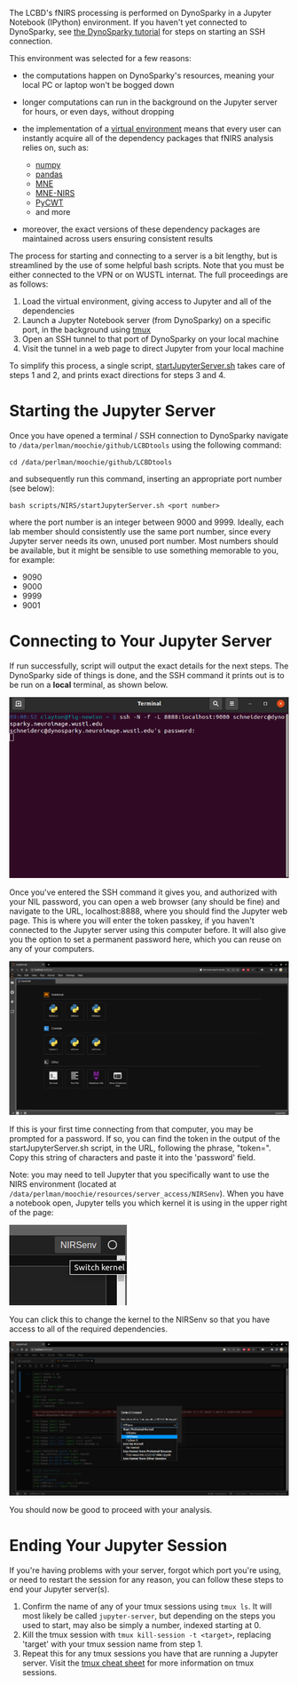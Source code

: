 The LCBD's fNIRS processing is performed on DynoSparky in a Jupyter Notebook (IPython) environment. If you haven't yet connected to DynoSparky, see [the DynoSparky tutorial](https://childbrainlab.github.io/setting_up/DynoSparky/) for steps on starting an SSH connection.

This environment was selected for a few reasons:

- the computations happen on DynoSparky's resources, meaning your local PC or laptop won't be bogged down
- longer computations can run in the background on the Jupyter server for hours, or even days, without dropping
- the implementation of a [virtual environment](https://docs.python.org/3/library/venv.html) means that every user can instantly acquire all of the dependency packages that fNIRS analysis relies on, such as:

  - [numpy](https://numpy.org/)
  - [pandas](https://pandas.pydata.org/)
  - [MNE](https://mne.tools/stable/index.html)
  - [MNE-NIRS](https://mne.tools/mne-nirs/stable/index.html)
  - [PyCWT](https://pycwt.readthedocs.io/en/latest/)
  - and more
- moreover, the exact versions of these dependency packages are maintained across users ensuring consistent results

The process for starting and connecting to a server is a bit lengthy, but is streamlined by the use of some helpful bash scripts. Note that you must be either connected to the VPN or on WUSTL internat. The full proceedings are as follows:

1. Load the virtual environment, giving access to Jupyter and all of the dependencies
2. Launch a Jupyter Notebook server (from DynoSparky) on a specific port, in the background using [tmux](https://tmuxcheatsheet.com/)
3. Open an SSH tunnel to that port of DynoSparky on your local machine
4. Visit the tunnel in a web page to direct Jupyter from your local machine

To simplify this process, a single script, [startJupyterServer.sh](https://github.com/ChildBrainLab/LCBDtools/tree/main/scripts/NIRS/startJupyterServer.sh) takes care of steps 1 and 2, and prints exact directions for steps 3 and 4.

# Starting the Jupyter Server
Once you have opened a terminal / SSH connection to DynoSparky navigate to `/data/perlman/moochie/github/LCBDtools` using the following command:

    cd /data/perlman/moochie/github/LCBDtools
    
and subsequently run this command, inserting an appropriate port number (see below):

    bash scripts/NIRS/startJupyterServer.sh <port number>
    
where the port number is an integer between 9000 and 9999. Ideally, each lab member should consistently use the same port number, since every Jupyter server needs its own, unused port number. Most numbers should be available, but it might be sensible to use something memorable to you, for example:

- 9090
- 9000
- 9999
- 9001

# Connecting to Your Jupyter Server

If run successfully, script will output the exact details for the next steps. The DynoSparky side of things is done, and the SSH command it prints out is to be run on a **local** terminal, as shown below.

  ![ssh tunnel](../assets/ssh-tunnel.png)

Once you've entered the SSH command it gives you, and authorized with your NIL password, you can open a web browser (any should be fine) and navigate to the URL, localhost:8888, where you should find the Jupyter web page. This is where you will enter the token passkey, if you haven't connected to the Jupyter server using this computer before. It will also give you the option to set a permanent password here, which you can reuse on any of your computers. 

  ![Jupyter land](../assets/jupyter-land.png)

If this is your first time connecting from that computer, you may be prompted for a password. If so, you can find the token in the output of the startJupyterServer.sh script, in the URL, following the phrase, "token=". Copy this string of characters and paste it into the 'password' field.

Note: you may need to tell Jupyter that you specifically want to use the NIRS environment (located at `/data/perlman/moochie/resources/server_access/NIRSenv`). When you have a notebook open, Jupyter tells you which kernel it is using in the upper right of the page:

  ![kernel highlight](../assets/kernel-highlight.png)
  
You can click this to change the kernel to the NIRSenv so that you have access to all of the required dependencies.

  ![kernel select](../assets/kernel-select.png)

You should now be good to proceed with your analysis.

# Ending Your Jupyter Session
If you're having problems with your server, forgot which port you're using, or need to restart the session for any reason, you can follow these steps to end your Jupyter server(s). 

1. Confirm the name of any of your tmux sessions using `tmux ls`. It will most likely be called `jupyter-server`, but depending on the steps you used to start, may also be simply a number, indexed starting at 0.
2. Kill the tmux session with `tmux kill-session -t <target>`, replacing 'target' with your tmux session name from step 1. 
3. Repeat this for any tmux sessions you have that are running a Jupyter server. Visit the [tmux cheat sheet](https://tmuxcheatsheet.com/) for more information on tmux sessions. 
